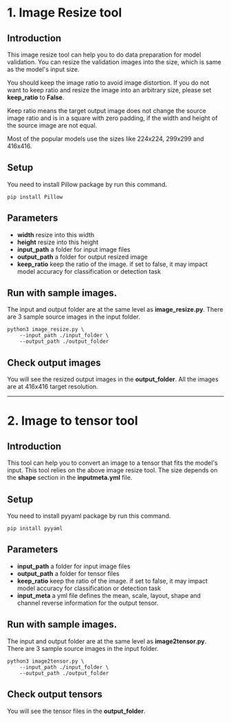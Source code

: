 # 1. Image Resize tool

## Introduction

This image resize tool can help you to do data preparation for model validation. You can resize the validation images into the size, which is same as the model's input size.

You should keep the image ratio to avoid image distortion.
If you do not want to keep ratio and resize the image into an arbitrary size, please set **keep_ratio** to **False**.

Keep ratio means the target output image does not change the source image ratio and is in a square with zero padding, if the width and height of the source image are not equal. 

Most of the popular models use the sizes like 224x224, 299x299 and 416x416.


## Setup

You need to install Pillow package by run this command.

```
pip install Pillow
```


## Parameters

- **width** resize into this width
- **height** resize into this height
- **input_path** a folder for input image files
- **output_path** a folder for output resized image
- **keep_ratio** keep the ratio of the image. if set to false, it may impact model accuracy for classification or detection task



## Run with sample images.

The input and output folder are at the same level as **image_resize.py**. There are 3 sample source images in the input folder.

```
python3 image_resize.py \
    --input_path ./input_folder \
    --output_path ./output_folder
```


## Check output images 

You will see the resized output images in the **output_folder**. All the images are at 416x416 target resolution. 

----

# 2. Image to tensor tool

## Introduction

This tool can help you to convert an image to a tensor that fits the model's input. This tool relies on the above image resize tool. The size depends on the **shape** section in the **inputmeta.yml** file.


## Setup

You need to install pyyaml package by run this command.

```
pip install pyyaml
```


## Parameters

- **input_path** a folder for input image files
- **output_path** a folder for tensor files
- **keep_ratio** keep the ratio of the image. if set to false, it may impact model accuracy for classification or detection task
- **input_meta** a yml file defines the mean, scale, layout, shape and channel reverse information for the output tensor.


## Run with sample images.

The input and output folder are at the same level as **image2tensor.py**. There are 3 sample source images in the input folder.

```
python3 image2tensor.py \
    --input_path ./input_folder \
    --output_path ./output_folder
```


## Check output tensors

You will see the tensor files in the **output_folder**. 